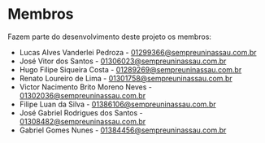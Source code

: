 # Membros

Fazem parte do desenvolvimento deste projeto os membros:

* Lucas Alves Vanderlei Pedroza - <01299366@sempreuninassau.com.br>
* José Vitor dos Santos - <01306023@sempreuninassau.com.br>
* Hugo Filipe Siqueira Costa - <01289269@sempreuninassau.com.br>
* Renato Loureiro de Lima - <01301758@sempreuninassau.com.br>
* Victor Nacimento Brito Moreno Neves - <01302036@sempreuninassau.com.br>
* Filipe Luan da Silva - <01386106@sempreuninassau.com.br>
* José Gabriel Rodrigues dos Santos - <01308482@sempreuninassau.com.br>
* Gabriel Gomes Nunes - <01384456@sempreuninassau.com.br>
